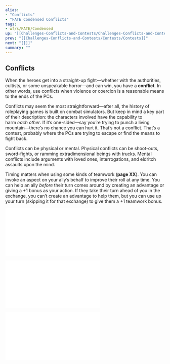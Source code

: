 ```yaml
---
alias:
- "Conflicts"
- "FATE Condensed Conflicts"
tags:
- wf/s/FATE/Condensed
up: "[[Challenges-Conflicts-and-Contests/Challenges-Conflicts-and-Contests]]"
prev: "[[Challenges-Conflicts-and-Contests/Contests/Contests]]"
next: "[[]]"
summary: ""
---
```

## Conflicts

When the heroes get into a straight-up fight—whether with the authorities, cultists, or some unspeakable horror—and can win, you have a **conflict**. In other words, use conflicts when violence or coercion is a reasonable means to the ends of the PCs.

Conflicts may seem the most straightforward—after all, the history of roleplaying games is built on combat simulators. But keep in mind a key part of their description: the characters involved have the capability to harm _each other_. If it’s one-sided—say you’re trying to punch a living mountain—there’s no chance you can hurt it. That’s not a conflict. That’s a contest, probably where the PCs are trying to escape or find the means to fight back.

Conflicts can be physical or mental. Physical conflicts can be shoot-outs, sword-fights, or ramming extradimensional beings with trucks. Mental conflicts include arguments with loved ones, interrogations, and eldritch assaults upon the mind.

Timing matters when using some kinds of teamwork (**page XX**). You can invoke an aspect on your ally’s behalf to improve their roll at any time. You can help an ally _before_ their turn comes around by creating an advantage or giving a +1 bonus as your action. If they take their turn ahead of you in the exchange, you can’t create an advantage to help them, but you can use up your turn (skipping it for that exchange) to give them a +1 teamwork bonus.

![Taking-Harm](Taking-Harm.md)

![Ending-a-Conflict](Ending-a-Conflict.md)

![Recovering-from-Conflicts](Recovering-from-Conflicts.md)